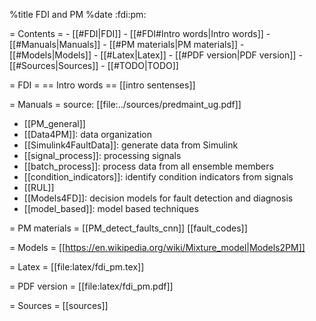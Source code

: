 %title FDI and PM
%date
:fdi:pm:

= Contents =
    - [[#FDI|FDI]]
        - [[#FDI#Intro words|Intro words]]
    - [[#Manuals|Manuals]]
    - [[#PM materials|PM materials]]
    - [[#Models|Models]]
    - [[#Latex|Latex]]
    - [[#PDF version|PDF version]]
    - [[#Sources|Sources]]
    - [[#TODO|TODO]]

= FDI =
== Intro words ==
[[intro sentenses]]

= Manuals =
source: [[file:../sources/predmaint_ug.pdf]]
- [[PM_general]]
- [[Data4PM]]: data organization
- [[Simulink4FaultData]]: generate data from Simulink
- [[signal_process]]: processing signals
- [[batch_process]]: process data from all ensemble members
- [[condition_indicators]]: identify condition indicators from signals
- [[RUL]]
- [[Models4FD]]: decision models for fault detection and diagnosis
- [[model_based]]: model based techniques

= PM materials =
[[PM_detect_faults_cnn]]
[[fault_codes]]

= Models =
[[https://en.wikipedia.org/wiki/Mixture_model|Models2PM]]

= Latex =
[[file:latex/fdi_pm.tex]]

= PDF version =
[[file:latex/fdi_pm.pdf]]

= Sources =
[[sources]]
